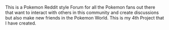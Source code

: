 This is a Pokemon Reddit style Forum for all the Pokemon fans out there that want to interact with others in this community and create discussions but also make new friends in the Pokemon World.
This is my 4th Project that I have created.
